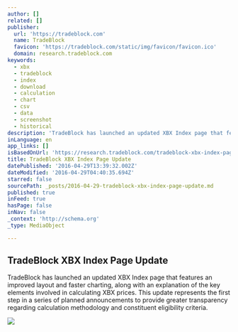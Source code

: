 ```yaml
---
author: []
related: []
publisher:
  url: 'https://tradeblock.com'
  name: TradeBlock
  favicon: 'https://tradeblock.com/static/img/favicon/favicon.ico'
  domain: research.tradeblock.com
keywords:
  - xbx
  - tradeblock
  - index
  - download
  - calculation
  - chart
  - csv
  - data
  - screenshot
  - historical
description: 'TradeBlock has launched an updated XBX Index page that features an improved layout and faster charting, along with an explanation of the key elements involved in calculating XBX prices. This update represents the first step in a series of planned announcements to provide greater transparency regarding calculation methodology and constituent eligibility criteria.'
inLanguage: en
app_links: []
isBasedOnUrl: 'https://research.tradeblock.com/tradeblock-xbx-index-page-update/'
title: TradeBlock XBX Index Page Update
datePublished: '2016-04-29T13:39:32.002Z'
dateModified: '2016-04-29T04:40:35.694Z'
starred: false
sourcePath: _posts/2016-04-29-tradeblock-xbx-index-page-update.md
published: true
inFeed: true
hasPage: false
inNav: false
_context: 'http://schema.org'
_type: MediaObject

---
```

<article style=""><h1>TradeBlock XBX Index Page Update</h1><p>TradeBlock has launched an updated XBX Index page that features an improved layout and faster charting, along with an explanation of the key elements involved in calculating XBX prices. This update represents the first step in a series of planned announcements to provide greater transparency regarding calculation methodology and constituent eligibility criteria.</p><img src="https://research.tradeblock.com/wp-content/uploads/2015/10/XBX-Price.png" /></article>